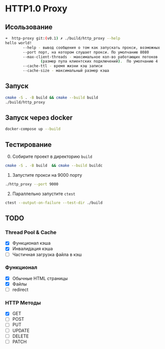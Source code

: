# HTTP1.0 Proxy

## Исользование

```bash
➜  http-proxy git:(v0.1) ✗ ./build/http_proxy --help
hello world!
        --help - вывод сообщения о том как запускать прокси, возможных флагах и их описания
        --port порт, на котором слушает прокси. По умолчанию 8080
        --max-client-threads - максимальное кол-во работающих потоков
                (размер пула клиентских подключений).  По умолчанию 4
        --cache-ttl - время жизни кэш записи
        --cache-size - максимальный размер кэша
```

## Запуск

```bash
cmake -S . -B build && cmake --build build
./build/http_proxy
```

## Запуск через docker

```bash
docker-compose up --build
```

## Тестирование

0. Собирите проект в директорию `build`

```bash
cmake -S . -B build  && cmake --build buildc
```

1. Запустите прокси на 9000 порту

```bash
./http_proxy --port 9000
```

2. Параллельно запустите `ctest`

```bash
ctest --output-on-failure --test-dir ./build
```

## TODO

### Thread Pool & Cache

- [x] Функционал кэша
- [x] Инвалидация кэша
- [ ] Частичная загрузка файла в кэш

### Функционал

- [x] Обычные HTML страницы
- [x] Файлы
- [ ] redirect

### HTTP Методы

- [x] GET
- [ ] POST
- [ ] PUT
- [ ] UPDATE
- [ ] DELETE
- [ ] PATCH
